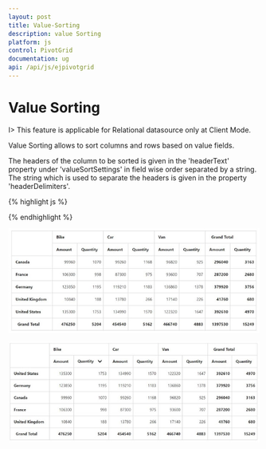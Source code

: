 ```yaml
---
layout: post
title: Value-Sorting
description: value Sorting
platform: js
control: PivotGrid
documentation: ug
api: /api/js/ejpivotgrid
---
```


# Value Sorting

I> This feature is applicable for Relational datasource only at Client Mode.

Value Sorting allows to sort columns and rows based on value fields.

The headers of the column to be sorted is given in the 'headerText' property under 'valueSortSettings' in field wise order separated by a string.  The string which is used to separate the headers is given in the property 'headerDelimiters'.

{% highlight js %}

  <script type="text/javascript">

  // Datasource
  
    $(function() {
        $("#PivotGrid1").ejPivotGrid({
            dataSource: {
                data: pivotData,
                rows: [{
                    fieldName: "Country",
                    fieldCaption: "Country"
                }],
                columns: [{
                    fieldName: "Product",
                    fieldCaption: "Product"
                }],
                values: [{
                    fieldName: "Amount",
                    fieldCaption: "Amount"
                }, {
                    fieldName: "Quantity",
                    fieldCaption: "Quantity"
                }],
            },
            valueSortSettings: {
                headerText: "Bike##Quantity",
                headerDelimiters: "##",
                sortOrder: ej.PivotAnalysis.SortOrder.Descending
               }
        });
    });
</script>


{% endhighlight %}

![](Value-Sorting_images/Before.png) 

![](Value-Sorting_images/After.png) 



